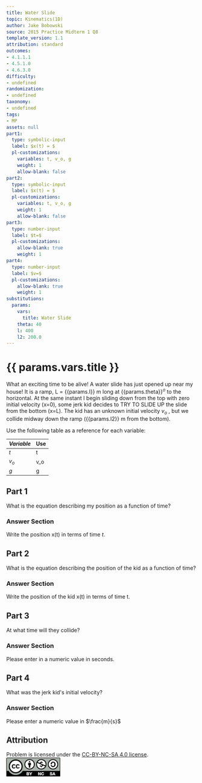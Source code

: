 ```yaml
---
title: Water Slide
topic: Kinematics(1D)
author: Jake Bobowski
source: 2015 Practice Midterm 1 Q8
template_version: 1.1
attribution: standard
outcomes:
- 4.1.1.1
- 4.5.1.0
- 4.6.3.0
difficulty:
- undefined
randomization:
- undefined
taxonomy:
- undefined
tags:
- MP
assets: null
part1:
  type: symbolic-input
  label: $x(t) = $
  pl-customizations:
    variables: t, v_o, g
    weight: 1
    allow-blank: false
part2:
  type: symbolic-input
  label: $x(t) = $
  pl-customizations:
    variables: t, v_o, g
    weight: 1
    allow-blank: false
part3:
  type: number-input
  label: $t=$
  pl-customizations:
    allow-blank: true
    weight: 1
part4:
  type: number-input
  label: $v=$
  pl-customizations:
    allow-blank: true
    weight: 1
substitutions:
  params:
    vars:
      title: Water Slide
    theta: 40
    l: 400
    l2: 200.0
---
```

# {{ params.vars.title }}
What an exciting time to be alive! A water slide has just opened up near my house! It is a ramp, L = {{params.l}} m long at {{params.theta}}$^o$ to the horizontal.
At the same instant I begin sliding down from the top with zero initial velocity (x=0), some jerk kid decides to TRY TO SLIDE UP the slide from the bottom (x=L).
The kid has an unknown initial velocity $v_o$ , but we collide midway down the ramp ({{params.l2}} m from the bottom).

Use the following table as a reference for each variable:

| $Variable$ | Use   |
|----------|-------|
| $t$  | t  |
| $v_o$  | v_o  |
| $g$  | g  |

## Part 1

What is the equation describing my position as a function of time?

### Answer Section

Write the position x(t) in terms of time $t$.

## Part 2

What is the equation describing the position of the kid as a function of time?

### Answer Section

Write the position of the kid x(t) in terms of time t.

## Part 3

At what time will they collide?

### Answer Section

Please enter in a numeric value in seconds.

## Part 4

What was the jerk kid's initial velocity?

### Answer Section

Please enter a numeric value in $\frac{m}{s}$

## Attribution

Problem is licensed under the [CC-BY-NC-SA 4.0 license](https://creativecommons.org/licenses/by-nc-sa/4.0/).<br> ![The Creative Commons 4.0 license requiring attribution-BY, non-commercial-NC, and share-alike-SA license.](https://raw.githubusercontent.com/firasm/bits/master/by-nc-sa.png)